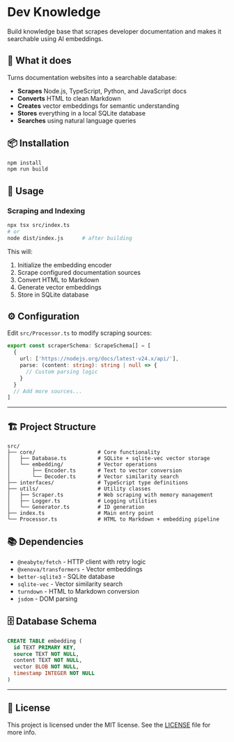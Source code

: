 # Dev Knowledge

Build knowledge base that scrapes developer documentation and makes it searchable using AI embeddings.

## 🚀 What it does

Turns documentation websites into a searchable database:
- **Scrapes** Node.js, TypeScript, Python, and JavaScript docs
- **Converts** HTML to clean Markdown
- **Creates** vector embeddings for semantic understanding
- **Stores** everything in a local SQLite database
- **Searches** using natural language queries

## 📦 Installation

```bash
npm install
npm run build
```

## 🎯 Usage

### Scraping and Indexing

```bash
npx tsx src/index.ts
# or
node dist/index.js      # after building
```

This will:
1. Initialize the embedding encoder
2. Scrape configured documentation sources
3. Convert HTML to Markdown
4. Generate vector embeddings
5. Store in SQLite database

## ⚙️ Configuration

Edit `src/Processor.ts` to modify scraping sources:

```typescript
export const scraperSchema: ScrapeSchema[] = [
  {
    url: ['https://nodejs.org/docs/latest-v24.x/api/'],
    parse: (content: string): string | null => {
      // Custom parsing logic
    }
  }
  // Add more sources...
]
```

---

## 🏗️ Project Structure

```
src/
├── core/                    # Core functionality
│   ├── Database.ts          # SQLite + sqlite-vec vector storage
│   └── embedding/           # Vector operations
│       ├── Encoder.ts       # Text to vector conversion
│       └── Decoder.ts       # Vector similarity search
├── interfaces/              # TypeScript type definitions
├── utils/                   # Utility classes
│   ├── Scraper.ts           # Web scraping with memory management
│   ├── Logger.ts            # Logging utilities
│   └── Generator.ts         # ID generation
├── index.ts                 # Main entry point
└── Processor.ts             # HTML to Markdown + embedding pipeline
```

## 📚 Dependencies

- `@neabyte/fetch` - HTTP client with retry logic
- `@xenova/transformers` - Vector embeddings
- `better-sqlite3` - SQLite database
- `sqlite-vec` - Vector similarity search
- `turndown` - HTML to Markdown conversion
- `jsdom` - DOM parsing

## 🗄️ Database Schema

```sql
CREATE TABLE embedding (
  id TEXT PRIMARY KEY,
  source TEXT NOT NULL,
  content TEXT NOT NULL,
  vector BLOB NOT NULL,
  timestamp INTEGER NOT NULL
)
```

---

## 📄 License

This project is licensed under the MIT license. See the [LICENSE](LICENSE) file for more info.